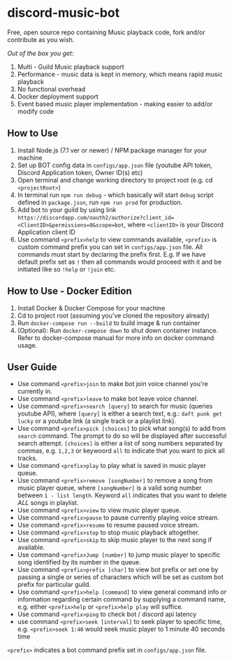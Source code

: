 # discord-music-bot
Free, open source repo containing Music playback code, fork and/or contribute as you wish.

_Out of the box you get_:

1. Multi - Guild Music playback support
2. Performance - music data is kept in memory, which means rapid music playback
3. No functional overhead
4. Docker deployment support
5. Event based music player implementation - making easier to add/or modify code

## How to Use

1. Install Node.js (7.1 ver or newer) / NPM package manager for your machine
2. Set up BOT config data in `configs/app.json` file (youtube API token, Discord Application token, Owner ID(s) etc)
3. Open terminal and change working directory to project root (e.g. cd `<projectRoot>`)
4. In terminal run `npm run debug` - which basically will start `debug` script defined in `package.json`, run `npm run prod` for production.
5. Add bot to your guild by using link `https://discordapp.com/oauth2/authorize?client_id=<ClientID>&permissions=0&scope=bot`, where `<clientID>` is your Discord Application client ID
6. Use command `<prefix>help` to view commands available, `<prefix>` is custom command prefix you can set in `configs/app.json` file. All commands must start by declaring the prefix first. E.g. If we have default prefix set as `!` then all commands would proceed with it and be initiated like so `!help` or `!join` etc. 

## How to Use - Docker Edition

1. Install Docker & Docker Compose for your machine
2. Cd to project root (assuming you've cloned the repository already)
3. Run `docker-compose run --build` to build image & run container
4. (Optional): Run `docker-compose down` to shut down container instance. Refer to docker-compose manual for more info on docker command usage.

## User Guide

* Use command `<prefix>join` to make bot join voice channel you're currently in.
* Use command `<prefix>leave` to make bot leave voice channel.
* Use command `<prefix>search [query]` to search for music (queries youtube API), where `[query]` is either a search text, e.g.: `daft punk get lucky` or a youtube link (a single track or a playlist link).
* Use command `<prefix>pick [choices]` to pick what song(s) to add from `search` command. The prompt to do so will be displayed after successful search attempt. `[choices]` is either a list of song numbers separated by commas, e.g. `1,2,3` or keywoord `all` to indicate that you want to pick all tracks.
* Use command `<prefix>play` to play what is saved in music player queue.
* Use command `<prefix>remove [songNumber]` to remove a song from music player queue, where `[songNumber]` is a valid song number between `1 - list length`. Keyword `all` indicates that you want to delete *ALL* songs in playlist. 
* Use command `<prefix>view` to view music player queue.
* Use command `<prefix>pause` to pause currently playing voice stream.
* Use command `<prefix>resume` to resume paused voice stream.
* Use command `<prefix>stop` to stop music playback altogether.
* Use command `<prefix>skip` to skip music player to the next song if available.
* Use command `<prefix>Jump [number]` to jump music player to specific song identified by its number in the queue.
* Use command `<prefix>prefix [char]` to view bot prefix or set one by passing a single or series of characters which will be set as custom bot prefix for particular guild.
* Use command `<prefix>help [command]` to view general command info or information regarding certain command by supplying a command name, e.g. either `<prefix>help` or `<prefix>help play` will suffice.
* Use command `<prefix>ping` to check bot / discord api latency
* use command `<prefix>seek [interval]` to seek player to specific time, e.g. `<prefix>seek 1:40` would seek music player to 1 minute 40 seconds time

`<prefix>` indicates a bot command prefix set in `configs/app.json` file.

